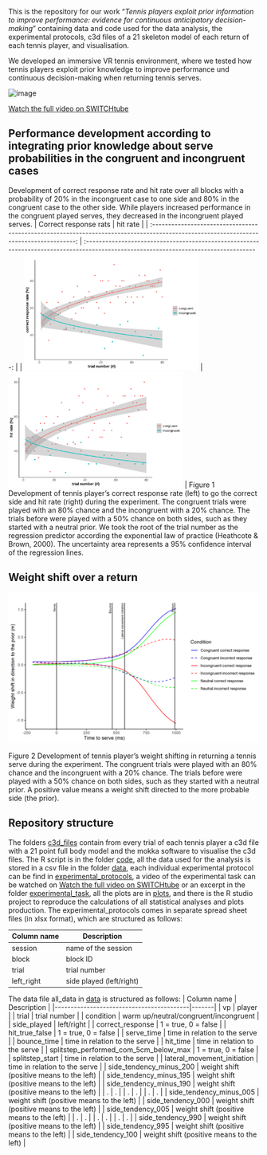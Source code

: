 This is the repository for our work “*Tennis players exploit prior information to improve performance: evidence for continuous anticipatory decision-making*” containing data and code used for the data analysis, the experimental protocols, c3d files of a 21 skeleton model of each return of each tennis player, and visualisation.

We developed an immersive VR tennis environment, where we tested how tennis players exploit prior knowledge to improve performance und continuous decision-making when returning tennis serves.

<img src="./experimental_task/experimental_task.gif" alt="image" width="700" height="auto">

[Watch the full video on SWITCHtube](https://tube.switch.ch/videos/2otCdMkJpF)

## Performance development according to integrating prior knowledge about serve probabilities in the congruent and incongruent cases
Development of correct response rate and hit rate over all blocks with a probability of 20% in the incongruent case to one side and 80% in the congruent case to the other side. While players increased performance in the congruent played serves, they decreased in the incongruent played serves.
|                                                              Correct response rats                                                              |                                                              hit rate                                                              |
| :------------------------------------------------------------------------------------------------------------------------------------: | :------------------------------------------------------------------------------------------------------------------------------------: |
| <img src="./plots/sqrt_correct_response_rate.svg" alt="Correct response rates" style="width:350px;height:auto;"> | <img src="./plots/sqrt_hit_rate.svg" alt="hit rate" style="width:350px;height:auto;"> |
Figure 1 Development of tennis player’s correct response rate (left) to go the correct side and hit rate (right) during the experiment. The congruent trials were played with an 80% chance and the incongruent with a 20% chance. The trials before were played with a 50% chance on both sides, such as they started with a neutral prior. We took the root of the trial number as the regression predictor according the exponential law of practice (Heathcote & Brown, 2000). The uncertainty area represents a 95% confidence interval of the regression lines.
## Weight shift over a return
<img src="./plots/prior_impact_over_second_half_of_biased_and_neutral_trials_on_weight_shift.png" style="width:850px;height:auto;">

Figure 2 Development of tennis player’s weight shifting in returning a tennis serve during the experiment. The congruent trials were played with an 80% chance and the incongruent with a 20% chance. The trials before were played with a 50% chance on both sides, such as they started with a neutral prior. A positive value means a weight shift directed to the more probable side (the prior).

## Repository structure 

The folders [c3d_files](./c3d_files) contain from every trial of each tennis player a c3d file with a 21 point full body model and the mokka software to visualise the c3d files. The R script is in the folder [code](./code), all the data used for the analysis is stored in a csv file in the folder [data](./data), each individual experimental protocol can be find in [experimental_protocols](./experimental_protocols), a video of the experimental task can be watched on [Watch the full video on SWITCHtube](https://tube.switch.ch/videos/2otCdMkJpF) or an excerpt in the folder [experimental_task](./experimental_task), all the plots are in [plots](./plots), and there is the R studio project to reproduce the calculations of all statistical analyses and plots production. The experimental_protocols comes in separate spread sheet files (in xlsx format), which are structured as follows:



|       Column name       | Description                        |
|--------------|--------------------------|
| session      | name of the session       |
| block        | block ID                  |
| trial        | trial number              |
| left_right   | side played (left/right)  |

The data file all_data in [data](./data) is structured as follows:
| Column name                             | Description  |
|------------------------------------------|-------|
| vp                                       |  player     |
| trial                                    |    trial number   |
| condition                                |   warm up/neutral/congruent/incongruent    |
| side_played                              |    left/right   |
| correct_response                         |   1 = true, 0 = false    |
| hit_true_false                           |    1 = true, 0 = false   |
| serve_time                               |   time in relation to the serve    |
| bounce_time                              |   time in relation to the serve    |
| hit_time                                 |   time in relation to the serve    |
| splitstep_performed_com_5cm_below_max     |   1 = true, 0 = false    |
| splitstep_start                          |   time in relation to the serve    |
| lateral_movement_initiation               |   time in relation to the serve    |
| side_tendency_minus_200                  |   weight shift (positive means to the left)    |
| side_tendency_minus_195                  |   weight shift (positive means to the left)    |
| side_tendency_minus_190                  |   weight shift (positive means to the left)    |
| .                  |   .    |
| .                  |   .    |
| .                  |   .    |
| side_tendency_minus_005                  |   weight shift (positive means to the left)    |
| side_tendency_000                        |   weight shift (positive means to the left)    |
| side_tendency_005                        |   weight shift (positive means to the left)    |
| .                        |   .    |
| .                        |   .    |
| .                        |   .    |
| side_tendency_990                        |    weight shift (positive means to the left)   |
| side_tendency_995                        |    weight shift (positive means to the left)   |
| side_tendency_100                        |   weight shift (positive means to the left)    |


